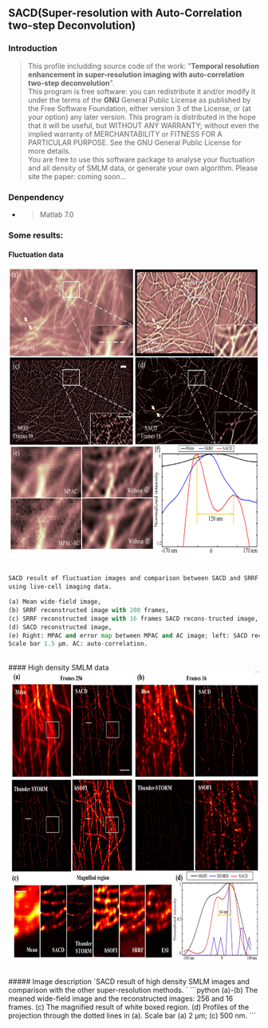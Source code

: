 ## SACD(**S**uper-resolution with **A**uto-**C**orrelation two-step **D**econvolution)

### Introduction
>This profile includding source code of the work: "**Temporal resolution enhancement in super-resolution imaging with auto-correlation two-step deconvolution**".<br />
>This program is free software: you can redistribute it and/or modify it under the terms of the **GNU** General Public License as published by the Free Software Foundation, either version 3 of the License, or (at your option) any later version. This program is distributed in the hope that it will be useful, but WITHOUT ANY WARRANTY; without even the implied warranty of MERCHANTABILITY or FITNESS FOR A PARTICULAR PURPOSE. See the GNU General Public License for more details.<br />
You are free to use this software package to analyse your fluctuation and all density of SMLM data, or generate your own algorithm. Please site the paper: coming soon...
### Denpendency
* >Matlab 7.0

### Some results:
#### Fluctuation data 
<table >
  
  <div align=center><center><img src="./images/1.jpg" height="580"></center>
  
</table>

`SACD result of fluctuation images and comparison between SACD and SRRF using live-cell imaging data.`<br />
```python
(a) Mean wide-field image,
(b) SRRF reconstructed image with 200 frames, 
(c) SRRF reconstructed image with 16 frames SACD recons-tructed image, 
(d) SACD reconstructed image,
(e) Right: MPAC and error map between MPAC and AC image; left: SACD reconstructed image without first and second deconvolution step. (f) Normalized line profiles taken from the regions between the yellow arrowheads for corresponding images in (a), (b) and (d) showing separated features. 
Scale bar 1.5 μm. AC: auto-correlation.
```
<br />
#### High density SMLM data
<table >
  
  <div align=center><center><img src="./images/2.jpg" height="580"></center>
  
</table>
##### Image description
`SACD result of high density SMLM images and comparison with the other super-resolution methods. `
```python
(a)-(b) The meaned wide-field image and the reconstructed images: 256 and 16 frames. 
(c) The magnified result of white boxed region. 
(d) Profiles of the projection through the dotted lines in (a). 
Scale bar (a) 2 μm; (c) 500 nm.
```

